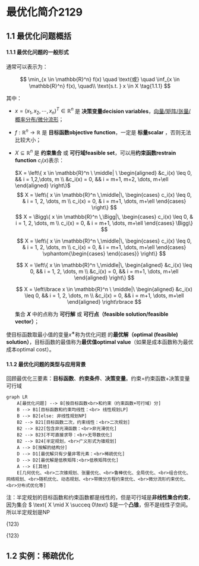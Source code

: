 # 最优化简介2129

## 1.1 最优化问题概括

#### 1.1.1 最优化问题的一般形式

通常可以表示为：

$$
\min_{x \in \mathbb{R}^n} f(x) \quad \text{或} \quad \inf_{x \in \mathbb{R}^n} f(x), \quad\\
\text{s.t. } x \in X
\tag{1.1.1}
$$

其中：

- $x = (x_1, x_2, \cdots, x_n)^T \in \mathbb{R}^n$ 是 **决策变量decision variables**，<u>向量/矩阵/张量/概率分布/微分流形</u>；

- $f : \mathbb{R}^n \to \mathbb{R}$ 是 **目标函数objective function**，一定是 **标量scalar** ，否则无法比较大小；

- $X \subseteq \mathbb{R}^n$ 是 **约束集合** 或 **可行域feasible set**，可以用**约束函数restrain function** $c_i(x)$表示：
  
  $X = \left\{ x \in \mathbb{R}^n \ \middle| \ 
  \begin{aligned}
  &c_i(x) \leq 0, && i = 1,2,\dots, m \\
  &c_i(x) = 0, && i = m+1, m+2, \dots, m+\ell
  \end{aligned}
  \right\}$
  $$
  X = \left\{ x \in \mathbb{R}^n \,\middle|\, 
  \begin{cases}
  c_i(x) \leq 0, & i = 1, 2, \dots, m \\
  c_i(x) = 0, & i = m+1, \dots, m+\ell
  \end{cases}
  \right\}
  $$
  $$ X = \Bigg\{ x \in \mathbb{R}^n \,\Bigg|\, 
  \begin{cases}
  c_i(x) \leq 0, & i = 1, 2, \dots, m \\
  c_i(x) = 0,    & i = m+1, \dots, m+\ell
  \end{cases}
  \Bigg\} $$
  
  $$ X = \left\{ x \in \mathbb{R}^n \,\middle|\, 
  \begin{cases}
  c_i(x) \leq 0, & i = 1, 2, \dots, m \\
  c_i(x) = 0,    & i = m+1, \dots, m+\ell
  \end{cases}
  \vphantom{\begin{cases} \end{cases}} \right\} $$
  
  $$ X = \left\{ x \in \mathbb{R}^n \,\middle|\, 
  \begin{aligned}
  &c_i(x) \leq 0, && i = 1, 2, \dots, m \\
  &c_i(x) = 0,    && i = m+1, \dots, m+\ell
  \end{aligned}
  \right\} $$
  
  $$ X = \left\lbrace x \in \mathbb{R}^n \ \middle|\  
  \begin{aligned}
  &c_i(x) \leq 0, && i = 1, 2, \dots, m \\ 
  &c_i(x) = 0,    && i = m+1, \dots, m+\ell
  \end{aligned}
  \right\rbrace $$
  
  集合 **$X$** 中的点称为 **可行解** 或 **可行点（feasible solution/feasible vector）**；

使目标函数取最小值的变量$x^∗$称为优化问题 的**最优解（optimal (feasible) solution）**，目标函数的最值称为**最优值optimal value**（如果是成本函数称为最优成本optimal cost）。

#### 1.1.2 最优化问题的类型与应用背景

回顾最优化三要素：**目标函数**、**约束条件**、**决策变量**。约束=约束函数+决策变量可行域

```mermaid
graph LR
    A[最优化问题] --> B[按目标函数<br>和约束（约束函数+可行域）分]
    B --> B1[目标函数和约束均线性：<br> 线性规划LP]
    B --> B2[else: 非线性规划NP]
    B2 --> B21[目标函数二次，约束线性：<br>二次规划]
    B2 --> B22[包含非光滑函数：<br>非光滑优化]
    B2 --> B23[不可直接求导：<br>无导数优化]
    B2 --> B24[半定规划，<br>广义形式为锥规划]
    A --> D[按解的结构分]
    D --> D1[最优解只有少量非零元素：<br>稀疏优化]
    D --> D2[最优解是低秩矩阵:<br>低秩矩阵优化]
    A --> E[其他]
    E[几何优化、<br>二次锥规划、张量优化、<br>鲁棒优化、全局优化、<br>组合优化、网络规划、<br>随机优化、动态规划、<br>带微分方程约束优化、<br>微分流形约束优化、<br>分布式优化等]

```

注：半定规划的目标函数和约束函数都是线性的，但是可行域是**非线性集合约束**，因为集合 $ \text\{ X \mid X \succeq 0\text\} $是一个**凸锥**，但不是线性子空间。所以半定规划是NP

&#123;123&#125;

&#123;123&#125;

## 1.2 实例：稀疏优化

